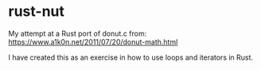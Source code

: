 # rust-nut
My attempt at a Rust port of donut.c from: https://www.a1k0n.net/2011/07/20/donut-math.html

I have created this as an exercise in how to use loops and iterators in Rust.
